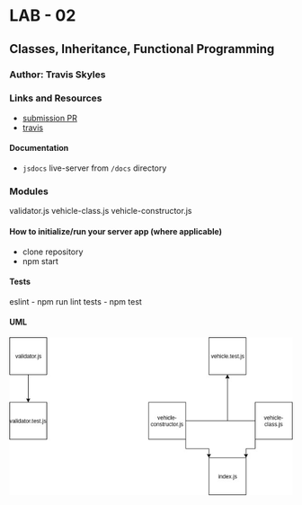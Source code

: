 # LAB - 02

## Classes, Inheritance, Functional Programming

### Author: Travis Skyles

### Links and Resources

- [submission PR](https://github.com/tskyles-401-advanced-javascript/401-lab-02/pull/2)
- [travis](https://travis-ci.com/tskyles-401-advanced-javascript/401-lab-02)


#### Documentation

- `jsdocs` live-server from `/docs` directory

### Modules

validator.js
vehicle-class.js
vehicle-constructor.js

#### How to initialize/run your server app (where applicable)
- clone repository
- npm start


#### Tests

eslint - npm run lint
tests - npm test

#### UML

![](./assets/lab2.jpg)

